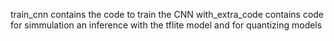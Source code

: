 train_cnn contains the code to train the CNN
with_extra_code contains code for simmulation an inference with the tflite model and for quantizing models
